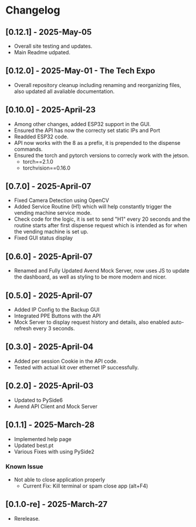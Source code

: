 # Changelog

## [0.12.1] - 2025-May-05

- Overall site testing and updates.
- Main Readme udpated.

## [0.12.0] - 2025-May-01 - The Tech Expo

- Overall repository cleanup including renaming and reorganizing files, also updated all avaliable documentation.

## [0.10.0] - 2025-April-23

- Among other changes, added ESP32 support in the GUI.
- Ensured the API has now the correcty set static IPs and Port
- Readded ESP32 code.
- API now works with the 8 as a prefix, it is prepended to the dispense commands.
- Ensured the torch and pytorch versions to correcly work with the jetson.
  - torch==2.1.0
  - torchvision==0.16.0

## [0.7.0] - 2025-April-07

- Fixed Camera Detection using OpenCV
- Added Service Routine (H1) which will help constantly trigger the vending machine service mode.
- Check code for the logic, it is set to send "H1" every 20 seconds and the routine starts after first dispense request which is intended as for when the vending machine is set up.
- Fixed GUI status display

## [0.6.0] - 2025-April-07

- Renamed and Fully Updated Avend Mock Server, now uses JS to update the dashboard, as well as styling to be more modern and nicer.

## [0.5.0] - 2025-April-07

- Added IP Config to the Backup GUI
- Integrated PPE Buttons with the API
- Mock Server to display request history and details, also enabled auto-refresh every 3 seconds.

## [0.3.0] - 2025-April-04

- Added per session Cookie in the API code.
- Tested with actual kit over ethernet IP successfully.

## [0.2.0] - 2025-April-03

- Updated to PySide6
- Avend API Client and Mock Server

## [0.1.1] - 2025-March-28

- Implemented help page
- Updated best.pt
- Various Fixes with using PySide2

### Known Issue

- Not able to close application properly
  - Current Fix: Kill terminal or spam close app (alt+F4)

## [0.1.0-re] - 2025-March-27

- Rerelease.
